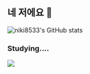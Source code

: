 ## 네 저에요 👋


![niki8533's GitHub stats](https://github-readme-stats.vercel.app/api?username=niki8533&show_icons=true&theme=tokyonight)

### Studying....
<img src="https://img.shields.io/badge/Java-dbf3a4?style=for-the-badge&logo=java&logoColor=#F7DF1E">

